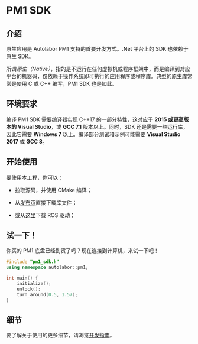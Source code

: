 # PM1 SDK

## 介绍

原生应用是 Autolabor PM1 支持的首要开发方式。.Net 平台上的 SDK 也依赖于原生 SDK。

所谓*原生（Native）*，指的是不运行在任何虚拟机或程序框架中，而是编译到对应平台的机器码，仅依赖于操作系统即可执行的应用程序或程序库。典型的原生库常常是使用 C 或 C++ 编写，PM1 SDK 也是如此。

## 环境要求

编译 PM1 SDK 需要编译器实现 C++17 的一部分特性，这对应于 **2015 或更高版本的 Visual Studio**，或 **GCC 7.1** 版本以上。同时，SDK 还是需要一些运行库，因此它需要 **Windows 7** 以上。编译部分测试和示例可能需要 **Visual Studio 2017** 或 **GCC 8**。 

## 开始使用

要使用本工程，你可以：

* 拉取源码，并使用 CMake 编译；

* 从[发布页](https://github.com/autolaborcenter/pm1_sdk/releases)直接下载库文件；

* 或从[这里](https://github.com/autolaborcenter/pm1_driver_ros)下载 ROS 驱动；

## 试一下！

你买的 PM1 底盘已经到货了吗？现在连接到计算机，来试一下吧！

```c++
#include "pm1_sdk.h"
using namespace autolabor::pm1;

int main() {
    initialize();
    unlock();
    turn_around(0.5, 1.57);
}
```

## 细节

要了解关于使用的更多细节，请浏览[开发指南](https://autolaborcenter.github.io/pm1-docs-sphinx/development/native/readme.html)。
